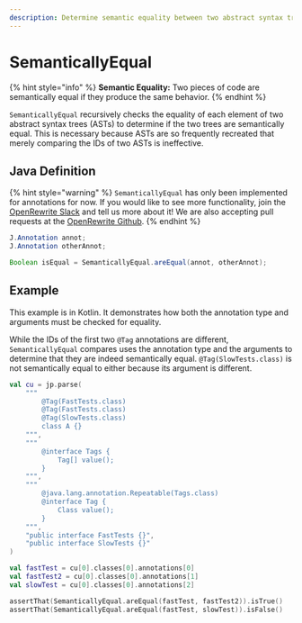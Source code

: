 ```yaml
---
description: Determine semantic equality between two abstract syntax trees.
---
```


# SemanticallyEqual

{% hint style="info" %}
**Semantic Equality:** Two pieces of code are semantically equal if they produce the same behavior.
{% endhint %}

`SemanticallyEqual` recursively checks the equality of each element of two abstract syntax trees \(ASTs\) to determine if the two trees are semantically equal. This is necessary because ASTs are so frequently recreated that merely comparing the IDs of two ASTs is ineffective.

## Java Definition

{% hint style="warning" %}
`SemanticallyEqual` has only been implemented for annotations for now. If you would like to see more functionality, join the [OpenRewrite Slack](https://join.slack.com/t/rewriteoss/shared_invite/zt-kpz9t4hw-oWFbOMy~Kxta28qr2uqSFg) and tell us more about it! We are also accepting pull requests at the [OpenRewrite Github](https://github.com/openrewrite/rewrite). 
{% endhint %}

```java
J.Annotation annot;
J.Annotation otherAnnot;

Boolean isEqual = SemanticallyEqual.areEqual(annot, otherAnnot);
```

## Example

This example is in Kotlin. It demonstrates how both the annotation type and arguments must be checked for equality.

While the IDs of the first two `@Tag` annotations are different, `SemanticallyEqual` compares uses the annotation type and the arguments to determine that they are indeed semantically equal. `@Tag(SlowTests.class)` is not semantically equal to either because its argument is different.

```kotlin
val cu = jp.parse(
    """
        @Tag(FastTests.class)
        @Tag(FastTests.class)
        @Tag(SlowTests.class)
        class A {}
    """,
    """
        @interface Tags {
            Tag[] value();
        }
    """,
    """
        @java.lang.annotation.Repeatable(Tags.class)
        @interface Tag {
            Class value();
        }
    """,
    "public interface FastTests {}",
    "public interface SlowTests {}"
)

val fastTest = cu[0].classes[0].annotations[0]
val fastTest2 = cu[0].classes[0].annotations[1]
val slowTest = cu[0].classes[0].annotations[2]

assertThat(SemanticallyEqual.areEqual(fastTest, fastTest2)).isTrue()
assertThat(SemanticallyEqual.areEqual(fastTest, slowTest)).isFalse()
```

